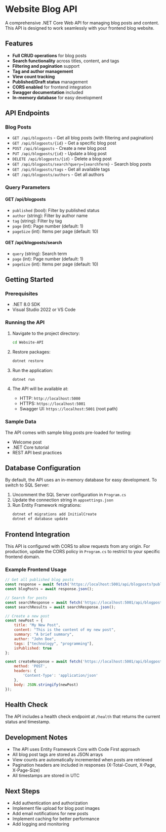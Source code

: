 # Website Blog API

A comprehensive .NET Core Web API for managing blog posts and content. This API is designed to work seamlessly with your frontend blog website.

## Features

- **Full CRUD operations** for blog posts
- **Search functionality** across titles, content, and tags
- **Filtering and pagination** support
- **Tag and author management**
- **View count tracking**
- **Published/Draft status** management
- **CORS enabled** for frontend integration
- **Swagger documentation** included
- **In-memory database** for easy development

## API Endpoints

### Blog Posts

- `GET /api/blogposts` - Get all blog posts (with filtering and pagination)
- `GET /api/blogposts/{id}` - Get a specific blog post
- `POST /api/blogposts` - Create a new blog post
- `PUT /api/blogposts/{id}` - Update a blog post
- `DELETE /api/blogposts/{id}` - Delete a blog post
- `GET /api/blogposts/search?query={searchTerm}` - Search blog posts
- `GET /api/blogposts/tags` - Get all available tags
- `GET /api/blogposts/authors` - Get all authors

### Query Parameters

#### GET /api/blogposts
- `published` (bool): Filter by published status
- `author` (string): Filter by author name
- `tag` (string): Filter by tag
- `page` (int): Page number (default: 1)
- `pageSize` (int): Items per page (default: 10)

#### GET /api/blogposts/search
- `query` (string): Search term
- `page` (int): Page number (default: 1)
- `pageSize` (int): Items per page (default: 10)

## Getting Started

### Prerequisites

- .NET 8.0 SDK
- Visual Studio 2022 or VS Code

### Running the API

1. Navigate to the project directory:
   ```bash
   cd Website-API
   ```

2. Restore packages:
   ```bash
   dotnet restore
   ```

3. Run the application:
   ```bash
   dotnet run
   ```

4. The API will be available at:
   - HTTP: `http://localhost:5000`
   - HTTPS: `https://localhost:5001`
   - Swagger UI: `https://localhost:5001` (root path)

### Sample Data

The API comes with sample blog posts pre-loaded for testing:
- Welcome post
- .NET Core tutorial
- REST API best practices

## Database Configuration

By default, the API uses an in-memory database for easy development. To switch to SQL Server:

1. Uncomment the SQL Server configuration in `Program.cs`
2. Update the connection string in `appsettings.json`
3. Run Entity Framework migrations:
   ```bash
   dotnet ef migrations add InitialCreate
   dotnet ef database update
   ```

## Frontend Integration

This API is configured with CORS to allow requests from any origin. For production, update the CORS policy in `Program.cs` to restrict to your specific frontend domain.

### Example Frontend Usage

```javascript
// Get all published blog posts
const response = await fetch('https://localhost:5001/api/blogposts?published=true');
const blogPosts = await response.json();

// Search for posts
const searchResponse = await fetch('https://localhost:5001/api/blogposts/search?query=dotnet');
const searchResults = await searchResponse.json();

// Create a new post
const newPost = {
    title: "My New Post",
    content: "This is the content of my new post",
    summary: "A brief summary",
    author: "John Doe",
    tags: ["technology", "programming"],
    isPublished: true
};

const createResponse = await fetch('https://localhost:5001/api/blogposts', {
    method: 'POST',
    headers: {
        'Content-Type': 'application/json'
    },
    body: JSON.stringify(newPost)
});
```

## Health Check

The API includes a health check endpoint at `/health` that returns the current status and timestamp.

## Development Notes

- The API uses Entity Framework Core with Code First approach
- All blog post tags are stored as JSON arrays
- View counts are automatically incremented when posts are retrieved
- Pagination headers are included in responses (X-Total-Count, X-Page, X-Page-Size)
- All timestamps are stored in UTC

## Next Steps

- Add authentication and authorization
- Implement file upload for blog post images
- Add email notifications for new posts
- Implement caching for better performance
- Add logging and monitoring
